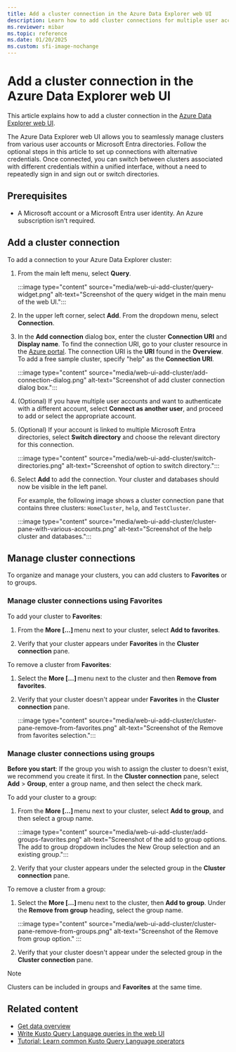 ```yaml
---
title: Add a cluster connection in the Azure Data Explorer web UI
description: Learn how to add cluster connections for multiple user accounts or Microsoft Entra directories in the Azure Data Explorer web UI.
ms.reviewer: mibar
ms.topic: reference
ms.date: 01/20/2025
ms.custom: sfi-image-nochange
---
```


# Add a cluster connection in the Azure Data Explorer web UI

This article explains how to add a cluster connection in the [Azure Data Explorer web UI](https://dataexplorer.azure.com/).

The Azure Data Explorer web UI allows you to seamlessly manage clusters from various user accounts or Microsoft Entra directories. Follow the optional steps in this article to set up connections with alternative credentials. Once connected, you can switch between clusters associated with different credentials within a unified interface, without a need to repeatedly sign in and sign out or switch directories.

## Prerequisites

* A Microsoft account or a Microsoft Entra user identity. An Azure subscription isn't required.

## Add a cluster connection

To add a connection to your Azure Data Explorer cluster:

1. From the main left menu, select **Query**.

    :::image type="content" source="media/web-ui-add-cluster/query-widget.png" alt-text="Screenshot of the query widget in the main menu of the web UI.":::

1. In the upper left corner, select **Add**. From the dropdown menu, select **Connection**.

1. In the **Add connection** dialog box, enter the cluster **Connection URI** and **Display name**. To find the connection URI, go to your cluster resource in the [Azure portal](https://ms.portal.azure.com/). The connection URI is the **URI** found in the **Overview**. To add a free sample cluster, specify "help" as the **Connection URI**.

    :::image type="content" source="media/web-ui-add-cluster/add-connection-dialog.png" alt-text="Screenshot of add cluster connection dialog box.":::

1. (Optional) If you have multiple user accounts and want to authenticate with a different account, select **Connect as another user**, and proceed to add or select the appropriate account.

1. (Optional) If your account is linked to multiple Microsoft Entra directories, select **Switch directory** and choose the relevant directory for this connection.

    :::image type="content" source="media/web-ui-add-cluster/switch-directories.png" alt-text="Screenshot of option to switch directory.":::

1. Select **Add** to add the connection. Your cluster and databases should now be visible in the left panel.

    For example, the following image shows a cluster connection pane that contains three clusters: `HomeCluster`, `help`, and `TestCluster`.

    :::image type="content" source="media/web-ui-add-cluster/cluster-pane-with-various-accounts.png" alt-text="Screenshot of the help cluster and databases.":::

## Manage cluster connections

To organize and manage your clusters, you can add clusters to **Favorites** or to groups.

### Manage cluster connections using Favorites

To add your cluster to **Favorites**:

1. From the **More [...]** menu next to your cluster, select **Add to favorites**.

1. Verify that your cluster appears under **Favorites** in the **Cluster connection** pane.

To remove a cluster from **Favorites**:

1. Select the **More [...]** menu next to the cluster and then **Remove from favorites**.
 
1. Verify that your cluster doesn't appear under **Favorites** in the **Cluster connection** pane.

    :::image type="content" source="media/web-ui-add-cluster/cluster-pane-remove-from-favorites.png" alt-text="Screenshot of the Remove from favorites selection.":::

### Manage cluster connections using groups

**Before you start**: If the group you wish to assign the cluster to doesn't exist, we recommend you create it first. In the **Cluster connection** pane, select **Add** > **Group**, enter a group name, and then select the check mark.

To add your cluster to a group:

1. From the **More [...]** menu next to your cluster, select **Add to group**, and then select a group name.

    :::image type="content" source="media/web-ui-add-cluster/add-groups-favorites.png" alt-text="Screenshot of the add to group options. The add to group dropdown includes the New Group selection and an existing group.":::

1. Verify that your cluster appears under the selected group in the **Cluster connection** pane.

To remove a cluster from a group:

1. Select the **More [...]** menu next to the cluster, then **Add to group**. Under the **Remove from group** heading, select the group name.

    :::image type="content" source="media/web-ui-add-cluster/cluster-pane-remove-from-groups.png" alt-text="Screenshot of the Remove from group option." :::

1. Verify that your cluster doesn't appear under the selected group in the **Cluster connection** pane.

> [!NOTE]
> Clusters can be included in groups and **Favorites** at the same time.

## Related content

* [Get data overview](ingest-data-overview.md)
* [Write Kusto Query Language queries in the web UI](web-ui-kql.md)
* [Tutorial: Learn common Kusto Query Language operators](/kusto/query/tutorials/learn-common-operators?view=azure-data-explorer&preserve-view=true)
